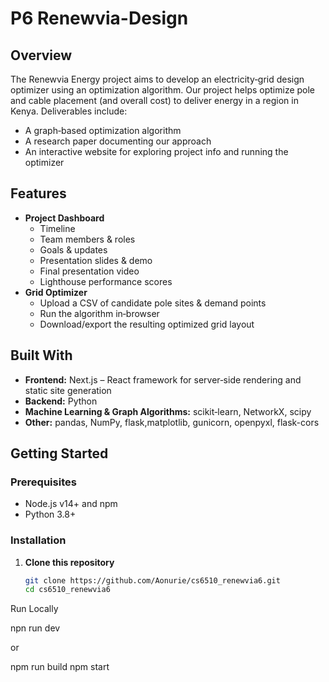 # P6 Renewvia-Design

## Overview
The Renewvia Energy project aims to develop an electricity‐grid design optimizer using an optimization algorithm. Our project helps optimize pole and cable placement (and overall cost) to deliver energy in a region in Kenya. 
Deliverables include:
- A graph‐based optimization algorithm  
- A research paper documenting our approach  
- An interactive website for exploring project info and running the optimizer  

## Features
- **Project Dashboard**  
  - Timeline  
  - Team members & roles  
  - Goals & updates  
  - Presentation slides & demo  
  - Final presentation video  
  - Lighthouse performance scores  
- **Grid Optimizer**  
  - Upload a CSV of candidate pole sites & demand points  
  - Run the algorithm in‐browser 
  - Download/export the resulting optimized grid layout  

## Built With
- **Frontend:** Next.js – React framework for server‑side rendering and static site generation
- **Backend:** Python 
- **Machine Learning & Graph Algorithms:** scikit‑learn, NetworkX, scipy 
- **Other:** pandas, NumPy, flask,matplotlib, gunicorn, openpyxl, flask-cors

## Getting Started

### Prerequisites
- Node.js v14+ and npm
- Python 3.8+ 

### Installation

1. **Clone this repository**  
   ```bash
   git clone https://github.com/Aonurie/cs6510_renewvia6.git
   cd cs6510_renewvia6
Run Locally

npn run dev 

or 

npm run build
npm start

